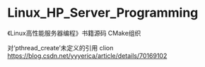 # Linux_HP_Server_Programming

《Linux高性能服务器编程》书籍源码
CMake组织


对‘pthread_create’未定义的引用 clion
https://blog.csdn.net/yyyerica/article/details/70169102


